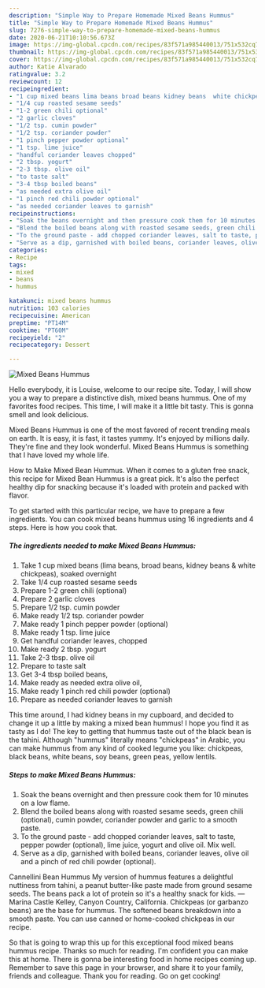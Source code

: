 ```yaml
---
description: "Simple Way to Prepare Homemade Mixed Beans Hummus"
title: "Simple Way to Prepare Homemade Mixed Beans Hummus"
slug: 7276-simple-way-to-prepare-homemade-mixed-beans-hummus
date: 2020-06-21T10:10:56.673Z
image: https://img-global.cpcdn.com/recipes/83f571a985440013/751x532cq70/mixed-beans-hummus-recipe-main-photo.jpg
thumbnail: https://img-global.cpcdn.com/recipes/83f571a985440013/751x532cq70/mixed-beans-hummus-recipe-main-photo.jpg
cover: https://img-global.cpcdn.com/recipes/83f571a985440013/751x532cq70/mixed-beans-hummus-recipe-main-photo.jpg
author: Katie Alvarado
ratingvalue: 3.2
reviewcount: 12
recipeingredient:
- "1 cup mixed beans lima beans broad beans kidney beans  white chickpeas soaked overnight"
- "1/4 cup roasted sesame seeds"
- "1-2 green chili optional"
- "2 garlic cloves"
- "1/2 tsp. cumin powder"
- "1/2 tsp. coriander powder"
- "1 pinch pepper powder optional"
- "1 tsp. lime juice"
- "handful coriander leaves chopped"
- "2 tbsp. yogurt"
- "2-3 tbsp. olive oil"
- "to taste salt"
- "3-4 tbsp boiled beans"
- "as needed extra olive oil"
- "1 pinch red chili powder optional"
- "as needed coriander leaves to garnish"
recipeinstructions:
- "Soak the beans overnight and then pressure cook them for 10 minutes on a low flame."
- "Blend the boiled beans along with roasted sesame seeds, green chili (optional), cumin powder, coriander powder and garlic to a smooth paste."
- "To the ground paste - add chopped coriander leaves, salt to taste, pepper powder (optional), lime juice, yogurt and olive oil. Mix well."
- "Serve as a dip, garnished with boiled beans, coriander leaves, olive oil and a pinch of red chili powder (optional)."
categories:
- Recipe
tags:
- mixed
- beans
- hummus

katakunci: mixed beans hummus 
nutrition: 103 calories
recipecuisine: American
preptime: "PT14M"
cooktime: "PT60M"
recipeyield: "2"
recipecategory: Dessert

---
```



![Mixed Beans Hummus](https://img-global.cpcdn.com/recipes/83f571a985440013/751x532cq70/mixed-beans-hummus-recipe-main-photo.jpg)

Hello everybody, it is Louise, welcome to our recipe site. Today, I will show you a way to prepare a distinctive dish, mixed beans hummus. One of my favorites food recipes. This time, I will make it a little bit tasty. This is gonna smell and look delicious.

Mixed Beans Hummus is one of the most favored of recent trending meals on earth. It is easy, it is fast, it tastes yummy. It's enjoyed by millions daily. They're fine and they look wonderful. Mixed Beans Hummus is something that I have loved my whole life.

How to Make Mixed Bean Hummus. When it comes to a gluten free snack, this recipe for Mixed Bean Hummus is a great pick. It&#39;s also the perfect healthy dip for snacking because it&#39;s loaded with protein and packed with flavor.


To get started with this particular recipe, we have to prepare a few ingredients. You can cook mixed beans hummus using 16 ingredients and 4 steps. Here is how you cook that.

<!--inarticleads1-->

##### The ingredients needed to make Mixed Beans Hummus:

1. Take 1 cup mixed beans (lima beans, broad beans, kidney beans &amp; white chickpeas), soaked overnight
1. Take 1/4 cup roasted sesame seeds
1. Prepare 1-2 green chili (optional)
1. Prepare 2 garlic cloves
1. Prepare 1/2 tsp. cumin powder
1. Make ready 1/2 tsp. coriander powder
1. Make ready 1 pinch pepper powder (optional)
1. Make ready 1 tsp. lime juice
1. Get handful coriander leaves, chopped
1. Make ready 2 tbsp. yogurt
1. Take 2-3 tbsp. olive oil
1. Prepare to taste salt
1. Get 3-4 tbsp boiled beans,
1. Make ready as needed extra olive oil,
1. Make ready 1 pinch red chili powder (optional)
1. Prepare as needed coriander leaves to garnish


This time around, I had kidney beans in my cupboard, and decided to change it up a little by making a mixed bean hummus! I hope you find it as tasty as I do! The key to getting that hummus taste out of the black bean is the tahini. Although &#34;hummus&#34; literally means &#34;chickpeas&#34; in Arabic, you can make hummus from any kind of cooked legume you like: chickpeas, black beans, white beans, soy beans, green peas, yellow lentils. 

<!--inarticleads2-->

##### Steps to make Mixed Beans Hummus:

1. Soak the beans overnight and then pressure cook them for 10 minutes on a low flame.
1. Blend the boiled beans along with roasted sesame seeds, green chili (optional), cumin powder, coriander powder and garlic to a smooth paste.
1. To the ground paste - add chopped coriander leaves, salt to taste, pepper powder (optional), lime juice, yogurt and olive oil. Mix well.
1. Serve as a dip, garnished with boiled beans, coriander leaves, olive oil and a pinch of red chili powder (optional).


Cannellini Bean Hummus My version of hummus features a delightful nuttiness from tahini, a peanut butter-like paste made from ground sesame seeds. The beans pack a lot of protein so it&#39;s a healthy snack for kids. —Marina Castle Kelley, Canyon Country, California. Chickpeas (or garbanzo beans) are the base for hummus. The softened beans breakdown into a smooth paste. You can use canned or home-cooked chickpeas in our recipe. 

So that is going to wrap this up for this exceptional food mixed beans hummus recipe. Thanks so much for reading. I'm confident you can make this at home. There is gonna be interesting food in home recipes coming up. Remember to save this page in your browser, and share it to your family, friends and colleague. Thank you for reading. Go on get cooking!
